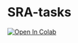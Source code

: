 # SRA-tasks

<a href="https://colab.research.google.com/drive/1V0unEN1vaQkkNovciEu68aYPzOnUgNBo?usp=sharing">
  <img src="https://colab.research.google.com/assets/colab-badge.svg" alt="Open In Colab"/>
</a>
